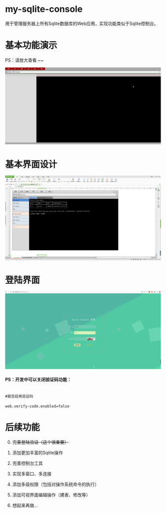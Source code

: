 # my-sqlite-console

用于管理服务器上所有Sqlite数据库的Web应用，实现功能类似于Sqlite控制台。



# 基本功能演示

PS：请放大查看 ~~



![my-sqlite-console-show](doc/images/my-sqlite-console-show.gif)



# 基本界面设计

![my-sqlite-console-design](doc/images/my-sqlite-console-design.png)



# 登陆界面

![my-sqlite-console-login](doc/images/my-sqlite-console-login.gif)

#### PS：开发中可以关闭验证码功能：

```

#是否启用验证码

web.verify-code.enabled=false

```



# 后续功能

0. ~~完善登陆验证（这个很重要）~~

1. 添加更加丰富的Sqlite操作

2. 完善控制台工具

3. 实现多窗口、多连接

4. 添加多级权限（包括对操作系统命令的执行）

5. 添加可视界面编辑操作（建表、修改等）

6. 想起来再做...